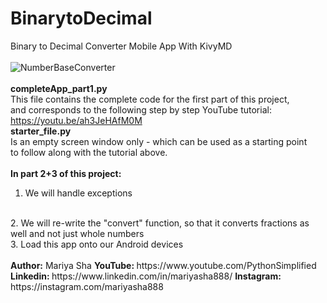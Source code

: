 # BinarytoDecimal
Binary to Decimal Converter Mobile App With KivyMD
<br>
<br>
![NumberBaseConverter](https://user-images.githubusercontent.com/32107652/125312989-a8ab7b80-e2e9-11eb-898d-8d93c1c789e6.jpg)
<br>
<br>
<b>completeApp_part1.py</b>
<br>
This file contains the complete code for the first part of this project,
<br>
and corresponds to the following step by step YouTube tutorial:
<br>
https://youtu.be/ah3JeHAfM0M
<br>
<b>starter_file.py</b>
<br>
Is an empty screen window only - which can be used as a starting point
<br>
to follow along with the tutorial above.
<br>
<br>
<b>In part 2+3 of this project:</b>
<br>
1. We will handle exceptions 
<br>
2. We will re-write the "convert" function, so that it converts fractions as well and not just whole numbers
<br>
3. Load this app onto our Android devices
<br>
<br>
<b>Author:</b> Mariya Sha
<b>YouTube: </b> https://www.youtube.com/PythonSimplified
<b>Linkedin: </b> https://www.linkedin.com/in/mariyasha888/
<b>Instagram: </b> https://instagram.com/mariyasha888
